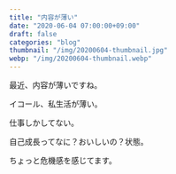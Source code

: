 ```yaml
---
title: "内容が薄い"
date: "2020-06-04 07:00:00+09:00"
draft: false
categories: "blog"
thumbnail: "/img/20200604-thumbnail.jpg"
webp: "/img/20200604-thumbnail.webp"
---
```


最近、内容が薄いですね。

イコール、私生活が薄い。

仕事しかしてない。

自己成長ってなに？おいしいの？状態。

ちょっと危機感を感じてます。